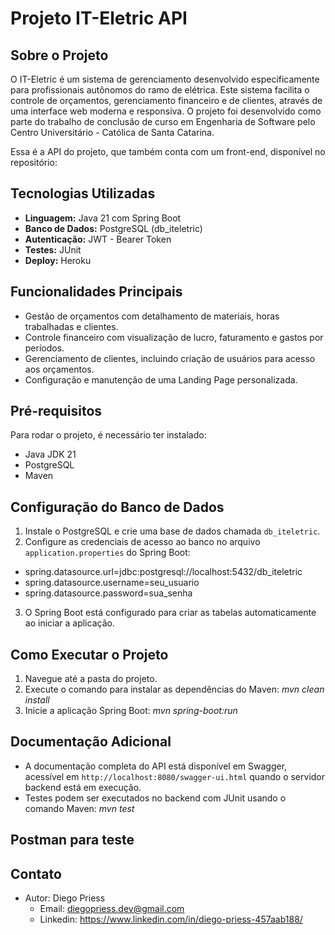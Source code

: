 # Projeto IT-Eletric API

## Sobre o Projeto
O IT-Eletric é um sistema de gerenciamento desenvolvido especificamente para profissionais autônomos do ramo de elétrica. Este sistema facilita o controle de orçamentos, gerenciamento financeiro e de clientes, através de uma interface web moderna e responsiva. O projeto foi desenvolvido como parte do trabalho de conclusão de curso em Engenharia de Software pelo Centro Universitário - Católica de Santa Catarina.

Essa é a API do projeto, que também conta com um front-end, disponível no repositório:

## Tecnologias Utilizadas
- **Linguagem:** Java 21 com Spring Boot
- **Banco de Dados:** PostgreSQL (db_iteletric)
- **Autenticação:** JWT - Bearer Token
- **Testes:** JUnit
- **Deploy:** Heroku

## Funcionalidades Principais
- Gestão de orçamentos com detalhamento de materiais, horas trabalhadas e clientes.
- Controle financeiro com visualização de lucro, faturamento e gastos por períodos.
- Gerenciamento de clientes, incluindo criação de usuários para acesso aos orçamentos.
- Configuração e manutenção de uma Landing Page personalizada.

## Pré-requisitos
Para rodar o projeto, é necessário ter instalado:
- Java JDK 21
- PostgreSQL
- Maven

## Configuração do Banco de Dados
1. Instale o PostgreSQL e crie uma base de dados chamada `db_iteletric`.
2. Configure as credenciais de acesso ao banco no arquivo `application.properties` do Spring Boot:
- spring.datasource.url=jdbc:postgresql://localhost:5432/db_iteletric
- spring.datasource.username=seu_usuario
- spring.datasource.password=sua_senha

3. O Spring Boot está configurado para criar as tabelas automaticamente ao iniciar a aplicação.

## Como Executar o Projeto
1. Navegue até a pasta do projeto.
2. Execute o comando para instalar as dependências do Maven: *mvn clean install*
3. Inicie a aplicação Spring Boot: *mvn spring-boot:run*

## Documentação Adicional
- A documentação completa do API está disponível em Swagger, acessível em `http://localhost:8080/swagger-ui.html` quando o servidor backend está em execução.
- Testes podem ser executados no backend com JUnit usando o comando Maven: *mvn test*


## Postman para teste


## Contato
- Autor: Diego Priess
  - Email: diegopriess.dev@gmail.com
  - Linkedin: https://www.linkedin.com/in/diego-priess-457aab188/

